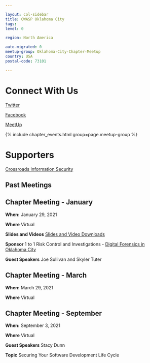 ```yaml
---

layout: col-sidebar
title: OWASP Oklahoma City
tags: 
level: 0

region: North America

auto-migrated: 0
meetup-group: Oklahoma-City-Chapter-Meetup
country: USA
postal-code: 73101

---
```

# Connect With Us

[Twitter](https://twitter.com/okcowasp)

[Facebook](https://www.facebook.com/OWASP-Oklahoma-City-205772803482139)


[MeetUp](https://www.meetup.com/Oklahoma-City-Chapter-Meetup/)

{% include chapter_events.html group=page.meetup-group %}

# Supporters

[Crossroads Information Security](https://www.crossroadsinfosec.com)

## Past Meetings

## Chapter Meeting - January

**When:** January 29, 2021

**Where** Virtual

**Slides and Videos** [Slides and Video Downloads](https://drive.google.com/drive/folders/1Mp5Xqeonkl-zOsbd6B1efp5Xwan3u3JA?usp=sharing)

**Sponsor** 1 to 1 Risk Control and Investigations - [Digital Forensics in Oklahoma City](https://www.1to1riskcontrol.com)

**Guest Speakers** Joe Sullivan and Skyler Tuter

## Chapter Meeting - March

**When:** March 29, 2021

**Where** Virtual

## Chapter Meeting - September

**When:** September 3, 2021

**Where** Virtual

**Guest Speakers** Stacy Dunn

**Topic** Securing Your Software Development Life Cycle

